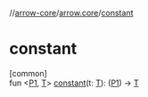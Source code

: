//[arrow-core](../../index.md)/[arrow.core](index.md)/[constant](constant.md)

# constant

[common]\
fun &lt;[P1](constant.md), [T](constant.md)&gt; [constant](constant.md)(t: [T](constant.md)): ([P1](constant.md)) -&gt; [T](constant.md)
